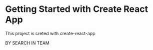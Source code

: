 # Getting Started with Create React App

This project is creted with create-react-app

BY SEARCH IN TEAM 